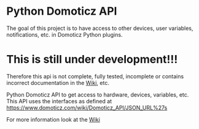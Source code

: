 # Python Domoticz API

The goal of this project is to have access to other devices, user variables, notifications, etc. in Domoticz Python plugins.

# This is still under development!!!

Therefore this api is not complete, fully tested, incomplete or contains incorrect documentation in the [Wiki](https://github.com/Xorfor/Domoticz-API/wiki/Python-Domoticz-API), etc.

Python Domoticz API to get access to hardware, devices, variables, etc.
This API uses the interfaces as defined at https://www.domoticz.com/wiki/Domoticz_API/JSON_URL%27s

For more information look at the [Wiki](https://github.com/Xorfor/Domoticz-API/wiki/Python-Domoticz-API)
